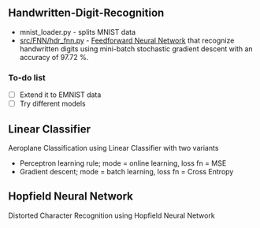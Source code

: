 ## Handwritten-Digit-Recognition
* mnist_loader.py - splits MNIST data
* [src/FNN/hdr_fnn.py](https://github.com/Taarak9/Handwritten-DIgit-Recognition/blob/main/src/FNN/hdr_fnn.ipynb) - [Feedforward Neural Network](https://github.com/Taarak9/Neural-Networks/tree/master/Feedforward%20Neural%20Network) that recognize handwritten digits using mini-batch stochastic gradient descent with an accuracy of 97.72 %. 

### To-do list
* [ ] Extend it to EMNIST data
* [ ] Try different models 

## Linear Classifier          
Aeroplane Classification using Linear Classifier with two variants
* Perceptron learning rule; mode = online learning, loss fn =  MSE
* Gradient descent; mode = batch learning, loss fn = Cross Entropy

## Hopfield Neural Network   
Distorted Character Recognition using Hopfield Neural Network  
